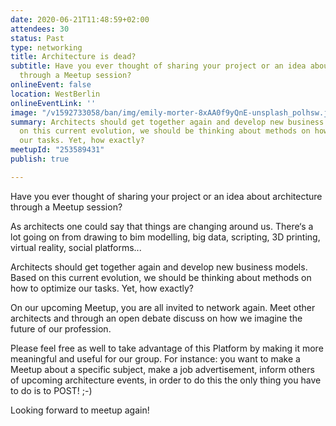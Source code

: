 ```yaml
---
date: 2020-06-21T11:48:59+02:00
attendees: 30
status: Past
type: networking
title: Architecture is dead?
subtitle: Have you ever thought of sharing your project or an idea about architecture
  through a Meetup session?
onlineEvent: false
location: WestBerlin
onlineEventLink: ''
image: "/v1592733058/ban/img/emily-morter-8xAA0f9yQnE-unsplash_polhsw.jpg"
summary: Architects should get together again and develop new business models. Based
  on this current evolution, we should be thinking about methods on how to optimize
  our tasks. Yet, how exactly?
meetupId: "253589431"
publish: true

---
```

Have you ever thought of sharing your project or an idea about architecture through a Meetup session?

As architects one could say that things are changing around us. There‘s a lot going on from drawing to bim modelling, big data, scripting, 3D printing, virtual reality, social platforms...

Architects should get together again and develop new business models. Based on this current evolution, we should be thinking about methods on how to optimize our tasks. Yet, how exactly?

On our upcoming Meetup, you are all invited to network again. Meet other architects and through an open debate discuss on how we imagine the future of our profession.

Please feel free as well to take advantage of this Platform by making it more meaningful and useful for our group. For instance: you want to make a Meetup about a specific subject, make a job advertisement, inform others of upcoming architecture events, in order to do this the only thing you have to do is to POST! ;-)

Looking forward to meetup again!